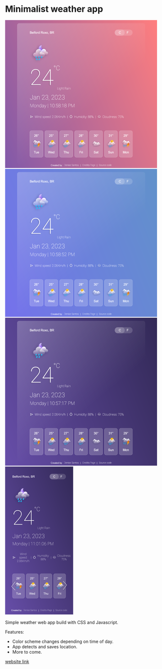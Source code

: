 # Minimalist weather app

![mobile](https://github.com/denisesantosdev/simple-weather/blob/master/readme-assets/morning.png)
![mobile](https://github.com/denisesantosdev/simple-weather/blob/master/readme-assets/afternoon.png)
![mobile](https://github.com/denisesantosdev/simple-weather/blob/master/readme-assets/night.png)
![mobile](https://github.com/denisesantosdev/simple-weather/blob/master/readme-assets/mobile.png)


Simple weather web app build with CSS and Javascript. 

Features:

* Color scheme changes depending on time of day. 
* App detects and saves location.
* More to come.

[website link](https://simplestweather.netlify.app/)

